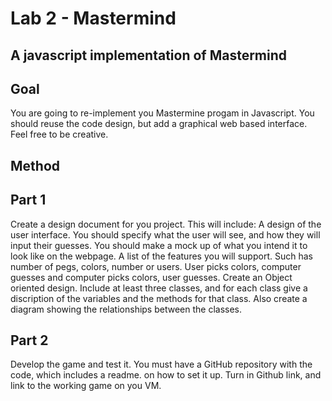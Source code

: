 # Lab 2 - Mastermind
## A javascript implementation of Mastermind

## Goal
You are going to re-implement you Mastermine progam in Javascript.
You should reuse the code design, but add a graphical web based interface. Feel free to be creative.

## Method
## Part 1
Create a design document for you project. This will include:
A design of the user interface. You should specify what the user will see, and how they will input their guesses. You should make a mock up of what you intend it to look like on the webpage.
A list of the features you will support. Such has number of pegs, colors, number or users. User picks colors, computer guesses and computer picks colors, user guesses.
Create an Object oriented design. Include at least three classes, and for each class give a discription of the variables and the methods for that class. Also create a diagram showing the relationships between the classes.
## Part 2
Develop the game and test it.
You must have a GitHub repository with the code, which includes a readme. on how to set it up.
Turn in Github link, and link to the working game on you VM.
